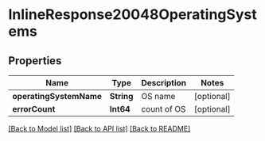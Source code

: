 # InlineResponse20048OperatingSystems

## Properties
Name | Type | Description | Notes
------------ | ------------- | ------------- | -------------
**operatingSystemName** | **String** | OS name | [optional] 
**errorCount** | **Int64** | count of OS | [optional] 

[[Back to Model list]](../README.md#documentation-for-models) [[Back to API list]](../README.md#documentation-for-api-endpoints) [[Back to README]](../README.md)


